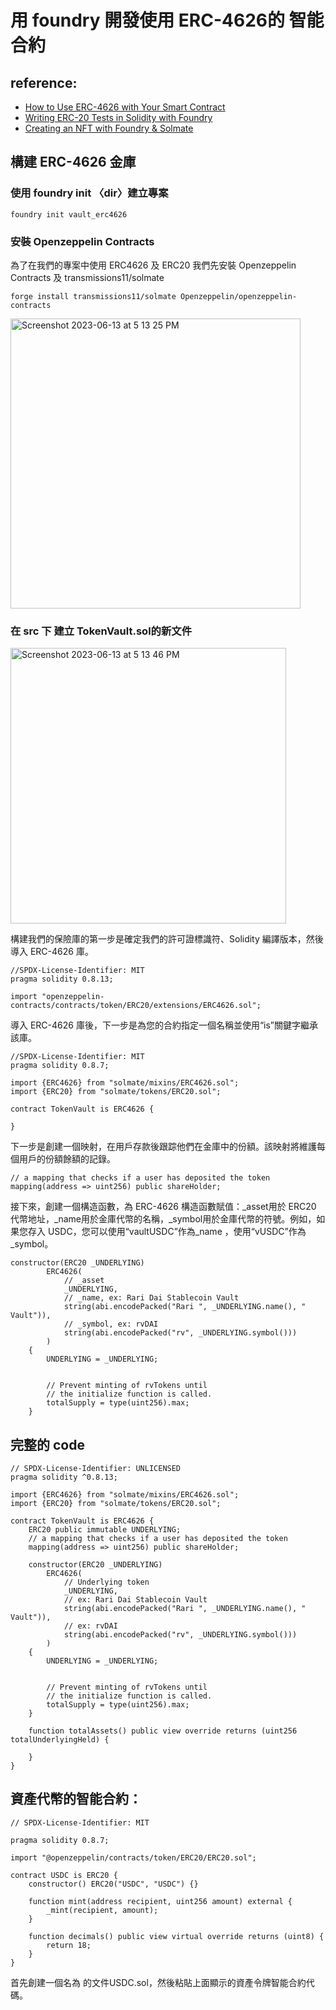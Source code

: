 # 用 foundry 開發使用 ERC-4626的 智能合約
## reference:
- [How to Use ERC-4626 with Your Smart Contract](https://www.quicknode.com/guides/ethereum-development/smart-contracts/how-to-use-erc-4626-with-your-smart-contract/)
- [Writing ERC-20 Tests in Solidity with Foundry](https://soliditydeveloper.com/foundry)
- [Creating an NFT with Foundry & Solmate](https://rya-sge.github.io/access-denied/2022/12/20/foundry-tutorial-nft/)
## 構建 ERC-4626 金庫
### 使用 foundry init 〈dir〉建立專案
```
foundry init vault_erc4626
```

### 安裝 Openzeppelin Contracts  
為了在我們的專案中使用 ERC4626 及 ERC20 我們先安裝 Openzeppelin Contracts 及 transmissions11/solmate
```
forge install transmissions11/solmate Openzeppelin/openzeppelin-contracts
```
<img width="464" alt="Screenshot 2023-06-13 at 5 13 25 PM" src="https://github.com/CAFECA-IO/KnowledgeManagement/assets/17249354/ad25ca61-4b6d-408a-8209-de5f483e14ff">

### 在 src 下 建立 TokenVault.sol的新文件

<img width="441" alt="Screenshot 2023-06-13 at 5 13 46 PM" src="https://github.com/CAFECA-IO/KnowledgeManagement/assets/17249354/8972099f-bfbb-41ca-ad85-97a7400c4a17">

構建我們的保險庫的第一步是確定我們的許可證標識符、Solidity 編譯版本，然後導入 ERC-4626 庫。
```solidity=
//SPDX-License-Identifier: MIT
pragma solidity 0.8.13;

import "openzeppelin-contracts/contracts/token/ERC20/extensions/ERC4626.sol";
```
導入 ERC-4626 庫後，下一步是為您的合約指定一個名稱並使用“is”關鍵字繼承該庫。

```solidity=
//SPDX-License-Identifier: MIT
pragma solidity 0.8.7;

import {ERC4626} from "solmate/mixins/ERC4626.sol";
import {ERC20} from "solmate/tokens/ERC20.sol";

contract TokenVault is ERC4626 {

}
```
下一步是創建一個映射，在用戶存款後跟踪他們在金庫中的份額。該映射將維護每個用戶的份額餘額的記錄。

```solidity=
// a mapping that checks if a user has deposited the token
mapping(address => uint256) public shareHolder;
```
接下來，創建一個構造函數，為 ERC-4626 構造函數賦值：_asset用於 ERC20 代幣地址，_name用於金庫代幣的名稱，_symbol用於金庫代幣的符號。例如，如果您存入 USDC，您可以使用“vaultUSDC”作為_name ，使用“vUSDC”作為_symbol。
```solidity=
constructor(ERC20 _UNDERLYING)
        ERC4626(
            // _asset
            _UNDERLYING,
            // _name, ex: Rari Dai Stablecoin Vault
            string(abi.encodePacked("Rari ", _UNDERLYING.name(), " Vault")),
            // _symbol, ex: rvDAI
            string(abi.encodePacked("rv", _UNDERLYING.symbol()))
        )
    {
        UNDERLYING = _UNDERLYING;


        // Prevent minting of rvTokens until
        // the initialize function is called.
        totalSupply = type(uint256).max;
    }
```

## 完整的 code
```solidity=
// SPDX-License-Identifier: UNLICENSED
pragma solidity ^0.8.13;

import {ERC4626} from "solmate/mixins/ERC4626.sol";
import {ERC20} from "solmate/tokens/ERC20.sol";

contract TokenVault is ERC4626 {
    ERC20 public immutable UNDERLYING;
    // a mapping that checks if a user has deposited the token
    mapping(address => uint256) public shareHolder;

    constructor(ERC20 _UNDERLYING)
        ERC4626(
            // Underlying token
            _UNDERLYING,
            // ex: Rari Dai Stablecoin Vault
            string(abi.encodePacked("Rari ", _UNDERLYING.name(), " Vault")),
            // ex: rvDAI
            string(abi.encodePacked("rv", _UNDERLYING.symbol()))
        )
    {
        UNDERLYING = _UNDERLYING;


        // Prevent minting of rvTokens until
        // the initialize function is called.
        totalSupply = type(uint256).max;
    }

    function totalAssets() public view override returns (uint256 totalUnderlyingHeld) {
        
    }
}
```

## 資產代幣的智能合約：
```solidity!
// SPDX-License-Identifier: MIT

pragma solidity 0.8.7;

import "@openzeppelin/contracts/token/ERC20/ERC20.sol";

contract USDC is ERC20 {
    constructor() ERC20("USDC", "USDC") {}

    function mint(address recipient, uint256 amount) external {
        _mint(recipient, amount);
    }

    function decimals() public view virtual override returns (uint8) {
        return 18;
    }
}
```

首先創建一個名為 的文件USDC.sol，然後粘貼上面顯示的資產令牌智能合約代碼。





